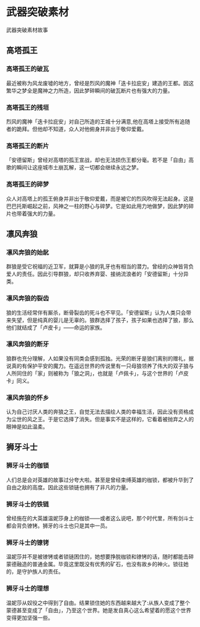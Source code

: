 # 武器突破素材

武器突破素材故事

## 高塔孤王

### 高塔孤王的破瓦

最近被称为风龙废墟的地方，曾经是烈风的魔神「迭卡拉庇安」建造的王都。因这繁华之梦全是魔神之力所造，因此梦碎瞬间的破瓦断片也有强大的力量。

### 高塔孤王的残垣

烈风的魔神「迭卡拉庇安」对自己所造的王城十分满意,他在高塔上接受所有追随者的跪拜。但他却不知道，众人对他俯身并非出于敬仰爱戴。

### 高塔孤王的断片

「安德留斯」曾经对高塔的孤王宣战，却也无法损伤王都分毫。若不是「自由」高歌的瞬间让这座城市土崩瓦解，这一切都会继续永远之梦。

### 高塔孤王的碎梦

众人对高塔上的孤王俯身并非出于敬仰爱戴，而是被它的烈风吹得无法起身。这是巴巴托斯崛起之前，风神之一柱的野心与碎梦。它是如此用力地做梦，因此梦的碎片也带着强大的力量。

## 凛风奔狼

### 凛风奔狼的始龀

群狼是受它祝福的近卫军，就算是小狼的乳牙也有相当的潜力。曾经的众神皆背负爱人的责任。因此引导群狼，却只收养弃婴、接纳流浪者的「安德留斯」十分异类。

### 凛风奔狼的裂齿

狼的生活经常伴有厮杀，断骨裂齿的死斗也不罕见。「安德留斯」认为人类只会带来失望，但是纯真的婴儿是无辜的。狼群选择了孩子，孩子如果也选择了狼，那么他们就结成了「卢皮卡」——命运的家族。

### 凛风奔狼的断牙

狼群也充分理解，人如果没有同类会感到孤独。光荣的断牙是狼们离别的赠礼，据说真的有保护平安的魔力。在遥远世界的传说里有一只母狼领养了伟大的双子狼与人所同住的「家」则被称为「狼之洞」，也就是「卢佩卡」，与这个世界的「卢皮卡」同义。

### 凛风奔狼的怀乡

认为自己讨厌人类的奔狼之王，自觉无法去描绘人类的幸福生活，因此没有资格成为尘世的风之王。于是它选择了消失。但是事实不是这样的，它看着被抛弃之人的眼神是如此温柔。

## 狮牙斗士

### 狮牙斗士的枷锁

人们总是会对英雄的故事过分夸大啦。甚至是曾经束缚英雄的枷锁，都被升华到了自由之敌的高度。因此这些锁链也拥有了非凡的力量。

### 狮牙斗士的铁链

曾经施在的大英雄温妮莎身上的枷锁——或者这么说吧，那个时代里，所有剑斗士都会背负镣铐。狮牙的斗士也只是其中一员。

### 狮牙斗士的镣铐

温妮莎并不是被镣铐或者锁链困住的，她想要挣脱枷锁和镣铐的话，随时都能击碎蒙德融造的普通金属。毕竟这里既没有优秀的矿石，也没有故乡的神火。锁往她的，是守护族人的责任。

### 狮牙斗士的理想

温妮莎从奴役之中得到了自由。结果锁住她的东西越来越大了:从族人变成了整个蒙德甚至变成了「自由」，乃至这个世界。她是发自真心这么希望着的愿这个世界变得更加坚强一些。

